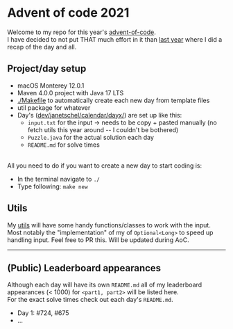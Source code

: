 # Advent of code 2021
Welcome to my repo for this year's [advent-of-code](https://adventofcode.com/).  
I have decided to not put THAT much effort in it than [last year](https://github.com/janetschel/advent-of-go-2020) where I did a recap of the day and all.

## Project/day setup
- macOS Monterey 12.0.1
- Maven 4.0.0 project with Java 17 LTS
- [./Makefile](https://github.com/janetschel/advent-of-code-2021/blob/main/Makefile) to automatically create each new day from template files
- util package for whatever
- Day's ([dev/janetschel/calendar/dayx/](https://github.com/janetschel/advent-of-code-2021/tree/main/src/main/java/dev/janetschel/calendar)) are set up like this:
  - `input.txt` for the input → needs to be copy + pasted manually (no fetch utils this year around -- I couldn't be bothered)
  - `Puzzle.java` for the actual solution each day
  - `README.md` for solve times

<br/>
All you need to do if you want to create a new day to start coding is: 

- In the terminal navigate to `./`
- Type following: `make new`

## Utils
My [utils](https://github.com/janetschel/advent-of-code-2021/tree/main/src/main/java/dev/janetschel/utils) will have some handy functions/classes to work with the input.  
Most notably the "implementation" of my of `Optional<Long>` to speed up handling input. Feel free to PR this. Will be updated during AoC.

<hr/>

## (Public) Leaderboard appearances
Although each day will have its own `README.md` all of my leaderboard appearances (< 1000) for `<part1, part2>` will be listed here.  
For the exact solve times check out each day's `README.md`. 

- Day 1: #724, #675
- ...

